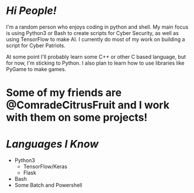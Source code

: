 # ***Hi People!***
                                                                  
I'm a random person who enjoys coding in python and shell. My main focus is using Python3 or Bash to create scripts for Cyber Security, as well as using                                   TensorFlow to make AI. I currently do most of my work on building a script for Cyber Patriots. 

At some point I'll probably learn some C++ or other C based language, but for now, I'm sticking to Python. I also plan to learn how to use libraries like PyGame                                                                  to make games.

#                                 Some of my friends are @ComradeCitrusFruit and I work with them on some projects!

# ***Languages I Know***
- Python3
  - TensorFlow/Keras
  - Flask
- Bash
- Some Batch and Powershell
